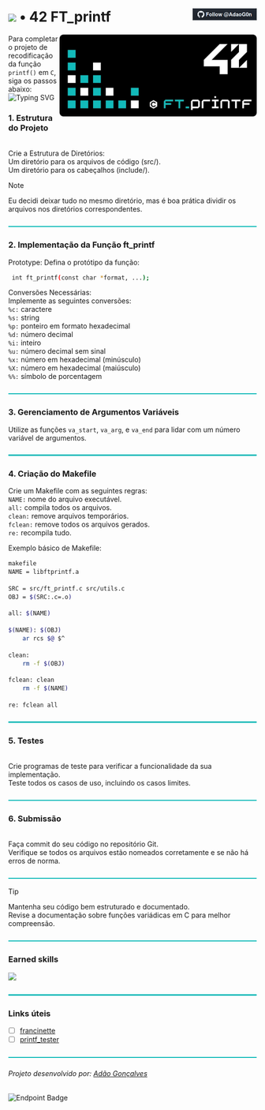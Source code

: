 # <a href="#" style="pointer-events: none;"> <img src="https://img.shields.io/badge/status-In_Progress-success?color=black&style=flat-square"/></a> • 42 FT_printf <a href="https://github.com/AdaoG0n" style="pointer-events: none;"> <img src="https://github.com/AdaoG0n/AdaoG0n/blob/main/assests/Followbutton.png" width="130" align="right"/></a>
 <a href="#" style="pointer-events: none;">
 <img align="right" src="https://github.com/AdaoG0n/AdaoG0n/blob/main/assests/ft_printf.png" width="400"/>
 </a>

Para completar o projeto de recodificação da função `printf()` em `C`, siga os passos abaixo:
![Typing SVG](https://readme-typing-svg.demolab.com?font=Fira+Code&weight=100&size=40&letterSpacing=0px&duration=1000&pause=4000&center=true&vCenter=true&width=550&lines=___________________________________________________________________________________________________________________)


### 1. Estrutura do Projeto

</br> Crie a Estrutura de Diretórios:
</br> Um diretório para os arquivos de código (src/).
</br> Um diretório para os cabeçalhos (include/).

>[!Note]
> Eu decidi deixar tudo no mesmo diretório, mas é boa prática dividir os arquivos nos diretórios correspondentes.

![](https://github.com/AdaoG0n/AdaoG0n/blob/main/assests/bar.png)

### 2. Implementação da Função ft_printf

Prototype: Defina o protótipo da função:
   ```sh
    int ft_printf(const char *format, ...);
   ```
   
Conversões Necessárias:
   <br/>
   Implemente as seguintes conversões:
   </br>     `%c:` caractere
   </br>      `%s:` string
  </br>       `%p:` ponteiro em formato hexadecimal
   </br>      `%d:` número decimal
   </br>      `%i:` inteiro
    </br>     `%u:` número decimal sem sinal
    </br>     `%x:` número em hexadecimal (minúsculo)
  </br>       `%X:` número em hexadecimal (maiúsculo)
   </br>      `%%:` símbolo de porcentagem

![](https://github.com/AdaoG0n/AdaoG0n/blob/main/assests/bar.png)

### 3. Gerenciamento de Argumentos Variáveis

Utilize as funções `va_start`, `va_arg`, e `va_end` para lidar com um número variável de argumentos.

![](https://github.com/AdaoG0n/AdaoG0n/blob/main/assests/bar.png)

### 4. Criação do Makefile

Crie um Makefile com as seguintes regras:
       </br>  `NAME:` nome do arquivo executável.
      </br>   `all:` compila todos os arquivos.
        </br> `clean:` remove arquivos temporários.
     </br>    `fclean:` remove todos os arquivos gerados.
    </br>     `re:` recompila tudo.

Exemplo básico de Makefile:

```bash
makefile
NAME = libftprintf.a

SRC = src/ft_printf.c src/utils.c
OBJ = $(SRC:.c=.o)

all: $(NAME)

$(NAME): $(OBJ)
	ar rcs $@ $^

clean:
	rm -f $(OBJ)

fclean: clean
	rm -f $(NAME)

re: fclean all
```

![](https://github.com/AdaoG0n/AdaoG0n/blob/main/assests/bar.png)

### 5. Testes

</br> Crie programas de teste para verificar a funcionalidade da sua implementação.
</br> Teste todos os casos de uso, incluindo os casos limites.

![](https://github.com/AdaoG0n/AdaoG0n/blob/main/assests/bar.png)

### 6. Submissão

</br> Faça commit do seu código no repositório Git.
</br> Verifique se todos os arquivos estão nomeados corretamente e se não há erros de norma.

![](https://github.com/AdaoG0n/AdaoG0n/blob/main/assests/bar.png)

>[!Tip]
>Mantenha seu código bem estruturado e documentado.<br/>
>Revise a documentação sobre funções variádicas em C para melhor compreensão.

![](https://github.com/AdaoG0n/AdaoG0n/blob/main/assests/bar.png)

### Earned skills
<p align="left">
  <a href="#" style="pointer-events: none;">
    <img src="https://skillicons.dev/icons?i=c" />
  </a>
</p> 

![](https://github.com/AdaoG0n/AdaoG0n/blob/main/assests/bar.png)

### Links úteis

- [ ] [francinette](https://github.com/xicodomingues/francinette)</br>
- [ ] [printf_tester](https://github.com/Tripouille/printfTester)

![](https://github.com/AdaoG0n/AdaoG0n/blob/main/assests/bar.png)

###### Projeto desenvolvido por: [Adão Gonçalves](https://github.com/AdaoG0n)

![Endpoint Badge](https://img.shields.io/endpoint?url=https%3A%2F%2Fhits.dwyl.com%2FAdaoG0n%2F42-FT_printf.json&style=flat-square&labelColor=black&color=blue)

